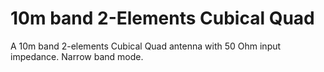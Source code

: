 # 10m band 2-Elements Cubical Quad
A 10m band 2-elements Cubical Quad antenna with 50 Ohm input impedance. Narrow band mode.
